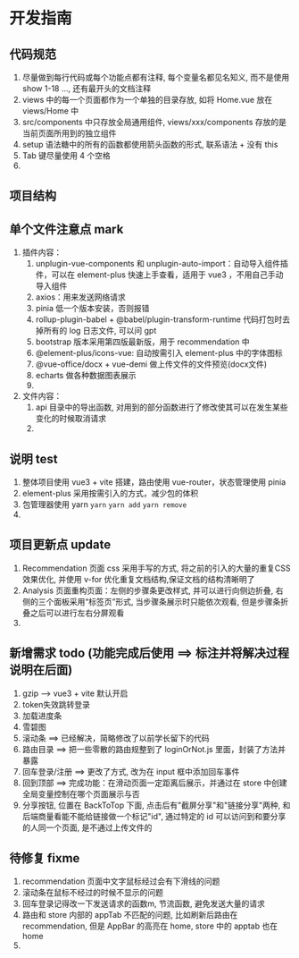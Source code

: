 # 开发指南

## 代码规范
1. 尽量做到每行代码或每个功能点都有注释, 每个变量名都见名知义, 而不是使用 show 1-18 ..., 还有最开头的文档注释
2. views 中的每一个页面都作为一个单独的目录存放, 如将 Home.vue 放在 views/Home 中
3. src/components 中只存放全局通用组件, views/xxx/components 存放的是当前页面所用到的独立组件
4. setup 语法糖中的所有的函数都使用箭头函数的形式, 联系语法 + 没有 this
5. Tab 键尽量使用 4 个空格
6. 

## 项目结构


## 单个文件注意点 mark
1. 插件内容：
   1. unplugin-vue-components 和 unplugin-auto-import：自动导入组件插件，可以在 element-plus 快速上手查看，适用于 vue3 ，不用自己手动导入组件
   2. axios：用来发送网络请求
   3. pinia 低一个版本安装，否则报错
   4. rollup-plugin-babel + @babel/plugin-transform-runtime 代码打包时去掉所有的 log 日志文件, 可以问 gpt
   5. bootstrap 版本采用第四版最新版，用于 recommendation 中
   6. @element-plus/icons-vue: 自动按需引入 element-plus 中的字体图标
   7. @vue-office/docx + vue-demi 做上传文件的文件预览(docx文件)
   8. echarts 做各种数据图表展示
   9. 
2. 文件内容：
   1. api 目录中的导出函数, 对用到的部分函数进行了修改使其可以在发生某些变化的时候取消请求
   2. 
   

## 说明 test
1. 整体项目使用 vue3 + vite 搭建，路由使用 vue-router，状态管理使用 pinia
2. element-plus 采用按需引入的方式，减少包的体积
3. 包管理器使用 yarn `yarn` `yarn add` `yarn remove`
4. 

## 项目更新点 update
1. Recommendation 页面 css 采用手写的方式, 将之前的引入的大量的重复CSS效果优化, 并使用 v-for 优化重复文档结构,保证文档的结构清晰明了
2. Analysis 页面重构页面：左侧的步骤条更改样式, 并可以进行向侧边折叠, 右侧的三个面板采用“标签页”形式, 当步骤条展示时只能依次观看, 但是步骤条折叠之后可以进行左右分屏观看
3. 

## 新增需求 todo (功能完成后使用 ==> 标注并将解决过程说明在后面)
1. gzip --> vue3 + vite 默认开启
2. token失效跳转登录
3. 加载进度条
4. 雪碧图
5. 滚动条 ==> 已经解决，简略修改了以前学长留下的代码
6. 路由目录 ==> 把一些零散的路由规整到了 loginOrNot.js 里面，封装了方法并暴露
7. 回车登录/注册 ==> 更改了方式, 改为在 input 框中添加回车事件
8. 回到顶部  ==> 完成功能：在滑动页面一定距离后展示，并通过在 store 中创建全局变量控制在哪个页面展示与否
9. 分享按钮, 位置在 BackToTop 下面, 点击后有"截屏分享"和"链接分享"两种, 和后端商量看能不能给链接做一个标记"id", 通过特定的 id 可以访问到和要分享的人同一个页面, 是不通过上传文件的


## 待修复 fixme
1. recommendation 页面中文字鼠标经过会有下滑线的问题
2. 滚动条在鼠标不经过的时候不显示的问题
3. 回车登录记得改一下发送请求的函数m, 节流函数, 避免发送大量的请求
4. 路由和 store 内部的 appTab 不匹配的问题, 比如刷新后路由在 recommendation, 但是 AppBar 的高亮在 home, store 中的 apptab 也在 home
5. 
